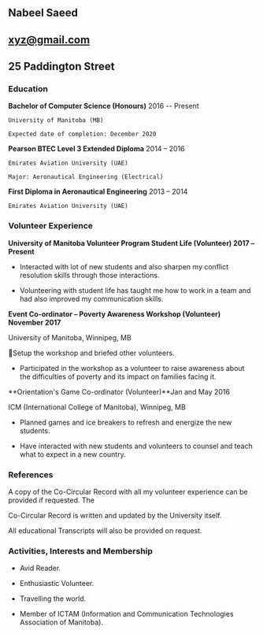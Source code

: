 ## Nabeel Saeed
## xyz@gmail.com
## 25 Paddington Street


### **Education**

  **Bachelor of Computer Science (Honours)**  2016 -- Present 

    University of Manitoba (MB)
 
    Expected date of completion: December 2020

**Pearson BTEC Level 3 Extended Diploma**  2014 – 2016 

    Emirates Aviation University (UAE)

    Major: Aeronautical Engineering (Electrical)

 **First Diploma in Aeronautical Engineering**  2013 – 2014 

    Emirates Aviation University (UAE)

### **Volunteer Experience**

**University of Manitoba Volunteer Program Student Life (Volunteer) 2017 –Present**

- Interacted with lot of new students and also sharpen my conflict resolution skills through those interactions.

- Volunteering with student life has taught me how to work in a team and had also improved my communication skills.

**Event Co-ordinator – Poverty Awareness Workshop (Volunteer) November 2017**

University of Manitoba, Winnipeg, MB

Setup the workshop and briefed other volunteers.

- Participated in the workshop as a volunteer to raise awareness about the difficulties of poverty and its impact on families facing it.

**Orientation&#39;s Game Co-ordinator (Volunteer)**Jan and May 2016

ICM (International College of Manitoba), Winnipeg, MB

- Planned games and ice breakers to refresh and energize the new students.

- Have interacted with new students and volunteers to counsel and teach what to expect in a new country.

### **References**

A copy of the Co-Circular Record with all my volunteer experience can be provided if requested. The

Co-Circular Record is written and updated by the University itself.

All educational Transcripts will also be provided on request.

### **Activities, Interests and Membership**

- Avid Reader.

- Enthusiastic Volunteer.

- Travelling the world.

- Member of ICTAM (Information and Communication Technologies Association of Manitoba).




